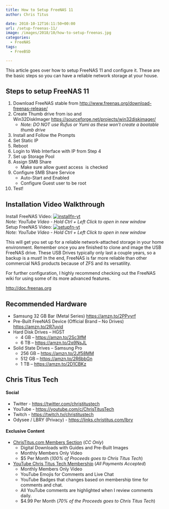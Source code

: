 ```yaml
---
title: How to Setup FreeNAS 11
author: Chris Titus

date: 2018-10-12T16:11:50+00:00
url: /setup-freenas-11/
image: /images/2018/10/how-to-setup-freenas.jpg
categories:
  - FreeNAS
tags:
  - FreeBSD

---
```

This article goes over how to setup FreeNAS 11 and configure it. These are the basic steps so you can have a reliable network storage at your house. <!--more-->

## Steps to setup FreeNAS 11

  1. Download FreeNAS stable from <http://www.freenas.org/download-freenas-release/>
  2. Create Thumb drive from iso and Win32DiskImager <https://sourceforge.net/projects/win32diskimager/> 
      * _Note: DO NOT use Rufus or Yumi as these won&#8217;t create a bootable thumb drive_
  3. Install and Follow the Prompts
  4. Set Static IP
  5. Reboot
  6. Login to Web Interface with IP from Step 4
  7. Set up Storage Pool
  8. Assign SMB Share 
      * Make sure allow guest access  is checked
  9. Configure SMB Share Service 
      * Auto-Start and Enabled
      * Configure Guest user to be root
 10. Test!

## Installation Video Walkthrough

Install FreeNAS Video: [![installfn-yt](https://img.youtube.com/vi/G2-s1_OkHGA/0.jpg)](https://www.youtube.com/watch?v=G2-s1_OkHGA)  
_Note: YouTube Video - Hold Ctrl + Left Click to open in new window_  
Setup FreeNAS Video: [![setupfn-yt](https://img.youtube.com/vi/JexkrpeM_WA/0.jpg)](https://www.youtube.com/watch?v=JexkrpeM_WA)  
_Note: YouTube Video - Hold Ctrl + Left Click to open in new window_


This will get you set up for a reliable network-attached storage in your home environment. Remember once you are finished to clone and image the USB FreeNAS drive. These USB Drives typically only last a couple years, so a backup is a must! In the end, FreeNAS is far more reliable than other commercial NAS products because of ZFS and its versatility.

For further configuration, I highly recommend checking out the FreeNAS wiki for using some of its more advanced features.
  
<http://doc.freenas.org>

## Recommended Hardware

  * Samsung 32 GB Bar (Metal Series) https://amzn.to/2PPvyrf
  * Pre-Built FreeNAS Device (Official Brand &#8211; No Drives) https://amzn.to/2R7uyid
  * Hard Disk Drives &#8211; HGST 
      * 4 GB &#8211; https://amzn.to/2Sc3lfM
      * 6 TB &#8211; https://amzn.to/2q9NsJL
  * Solid State Drives &#8211; Samsung Pro 
      * 256 GB &#8211; <https://amzn.to/2Jf58MM>
      * 512 GB &#8211; <https://amzn.to/2R6bbGn>
      * 1 TB &#8211; <https://amzn.to/2D1CBKz>

## Chris Titus Tech

#### Social

- Twitter - <https://twitter.com/christitustech>
- YouTube - <https://youtube.com/c/ChrisTitusTech>
- Twitch - <https://twitch.tv/christitustech>
- Odysee / LBRY (Privacy) - <https://links.christitus.com/lbry>

#### Exclusive Content

- [ChrisTitus.com Members Section][1] (_CC Only_)
  - Digital Downloads with Guides and Pre-Built Images
  - Monthly Members Only Video
  - $5 Per Month (_100% of Proceeds goes to Chris Titus Tech_)
- [YouTube Chris Titus Tech Membership][2] (_All Payments Accepted_)
  - Monthly Members Only Video
  - YouTube Emojis for Comments and Live Chat
  - YouTube Badges that changes based on membership time for comments and chat.
  - All YouTube comments are highlighted when I review comments daily. 
  - $4.99 Per Month (_70% of the Proceeds goes to Chris Titus Tech_)

 [1]: https://portal.christitus.com
 [2]: https://links.christitus.com/join